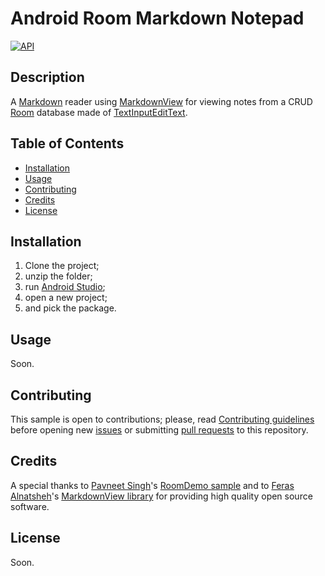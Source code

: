 # Android Room Markdown Notepad

[![API](https://img.shields.io/badge/API-15%2B-brightgreen.svg?style=flat)](https://developer.android.com/about/versions/android-4.0.3)

## Description
A [Markdown](https://daringfireball.net/projects/markdown/) reader using [MarkdownView](https://github.com/falnatsheh/MarkdownView) for viewing notes from a CRUD [Room](https://developer.android.com/topic/libraries/architecture/room) database made of [TextInputEditText](https://developer.android.com/reference/android/support/design/widget/TextInputEditText).

## Table of Contents
* [Installation](#installation)
* [Usage](#usage)
* [Contributing](#contributing)
* [Credits](#credits)
* [License](#license)

## Installation
1. Clone the project;
2. unzip the folder;
3. run [Android Studio](https://d.android.com/studio/);
4. open a new project;
5. and pick the package.

## Usage
Soon.

## Contributing
This sample is open to contributions; please, read [Contributing guidelines](/CONTRIBUTING.md) before opening new [issues](https://github.com/JorgeAmVF/android-room-markdown-notepad/issues) or submitting [pull requests](https://github.com/JorgeAmVF/android-room-markdown-notepad/pulls) to this repository.

## Credits
A special thanks to [Pavneet Singh](https://github.com/Pavneet-Sing)'s [RoomDemo sample](https://github.com/Pavneet-Sing/RoomDemo) and to [Feras Alnatsheh](https://github.com/falnatsheh)'s [MarkdownView library](https://github.com/falnatsheh/MarkdownView) for providing high quality open source software.

## License
Soon.
